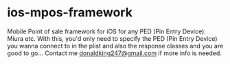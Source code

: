 # ios-mpos-framework
Mobile Point of sale framework for iOS for any PED (Pin Entry Device): Miura etc. With this, you'd only need to specify the PED (Pin Entry Device) you wanna connect to in the plist and also the response classes and you are good to go... Contact me donaldking247@gmail.com if more info is needed.
